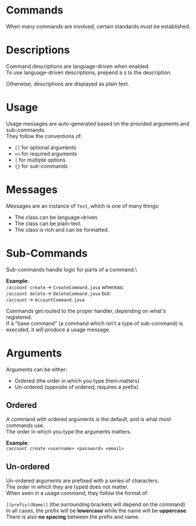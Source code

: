 # Commands
When many commands are involved, certain standards must be established.

# Descriptions
Command descriptions are language-driven when enabled.\
To use language-driven descriptions, prepend a `$` to the description.

Otherwise, descriptions are displayed as plain text.

# Usage
Usage messages are auto-generated based on the provided arguments and sub-commands.\
They follow the conventions of:
- `[]` for optional arguments
- `<>` for required arguments
- `|` for multiple options
- `{}` for sub-commands

# Messages
Messages are an instance of `Text`, which is one of many things:
- The class can be language-driven.
- The class can be plain-text.
- The class is rich and can be formatted.

# Sub-Commands
Sub-commands handle logic for parts of a command.\

**Example**:\
`/account create` -> `CreateCommand.java` whereas:\
`/account delete` -> `DeleteCommand.java` but:\
`/account` -> `AccountCommand.java`

Commands get routed to the proper handler, depending on what's registered.\
If a "base command" (a command which isn't a type of sub-command) is executed, it will produce a usage message.

# Arguments
Arguments can be either:
- Ordered (the order in which you type them matters)
- Un-ordered (opposite of ordered; requires a prefix)

## Ordered
A command with ordered arguments is the default, and is what most commands use.\
The order in which you type the arguments matters.

**Example**:\
`/account create <username> <password> <email>` 

## Un-ordered
Un-ordered arguments are prefixed with a series of characters.\
The order in which they are typed does not matter.\
When seen in a usage command, they follow the format of:

`[(prefix)(Name)]` (the surrounding brackets will depend on the command)\
In all cases, the prefix will be **lowercase** while the name will be **uppercase**.\
There is also **no spacing** between the prefix and name.
